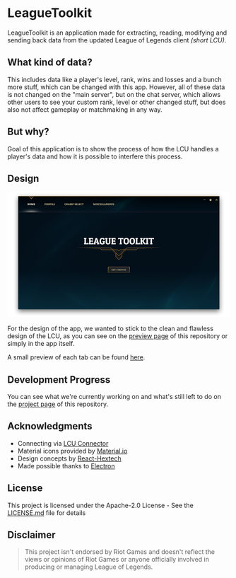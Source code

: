 # LeagueToolkit

LeagueToolkit is an application made for extracting, reading, modifying and sending back data from the updated League of Legends client *(short LCU)*.

## What kind of data?

This includes data like a player's level, rank, wins and losses and a bunch more stuff, which can be changed with this app. However, all of these data is not changed on the "main server", but on the chat server, which allows other users to see your custom rank, level or other changed stuff, but does also not affect gameplay or matchmaking in any way.

## But why?

Goal of this application is to show the process of how the LCU handles a player's data and how it is possible to interfere this process.

## Design

![Preview](https://github.com/4dams/LeagueToolkit/blob/master/LeagueToolkit/images/previews/1.png)

For the design of the app, we wanted to stick to the clean and flawless design of the LCU, as you can see on the [preview page](https://github.com/4dams/LeagueToolkit/blob/master/PREVIEWS.md) of this repository or simply in the app itself.

A small preview of each tab can be found [here](https://github.com/4dams/LeagueToolkit/blob/master/PREVIEWS.md).

## Development Progress

You can see what we're currently working on and what's still left to do on the [project page](https://github.com/4dams/LeagueToolkit/projects/1) of this repository.

## Acknowledgments

* Connecting via [LCU Connector](https://www.npmjs.com/package/lcu-connector)
* Material icons provided by [Material.io](https://material.io/icons/)
* Design concepts by [React-Hextech](https://github.com/LeagueDevelopers/react-hextech)
* Made possible thanks to [Electron](https://electronjs.org/)

## License

This project is licensed under the Apache-2.0 License - See the [LICENSE.md](LICENSE.md) file for details

## Disclaimer

> This project isn't endorsed by Riot Games and doesn't reflect the views or opinions of Riot Games or anyone officially involved in producing or managing League of Legends.
